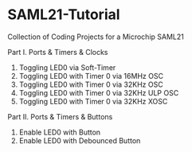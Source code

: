# SAML21-Tutorial
Collection of Coding Projects for a Microchip SAML21

Part I. Ports & Timers & Clocks
1. Toggling LED0 via Soft-Timer
2. Toggling LED0 with Timer 0 via 16MHz OSC
3. Toggling LED0 with Timer 0 via 32KHz OSC
3. Toggling LED0 with Timer 0 via 32KHz ULP OSC
4. Toggling LED0 with Timer 0 via 32KHz XOSC

Part II. Ports & Timers & Buttons
1. Enable LED0 with Button
2. Enable LED0 with Debounced Button
